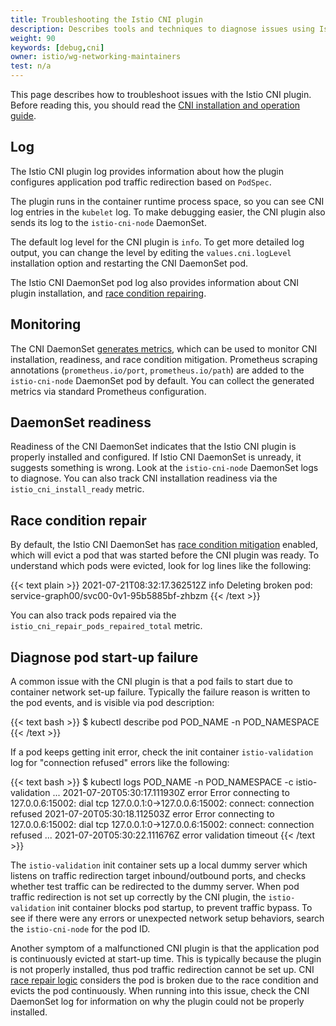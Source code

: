 ```yaml
---
title: Troubleshooting the Istio CNI plugin
description: Describes tools and techniques to diagnose issues using Istio with the CNI plugin.
weight: 90
keywords: [debug,cni]
owner: istio/wg-networking-maintainers
test: n/a
---
```


This page describes how to troubleshoot issues with the Istio CNI plugin.
Before reading this, you should read the [CNI installation and operation guide](/pt-br/docs/setup/additional-setup/cni/).

## Log

The Istio CNI plugin log provides information about how the plugin configures application pod traffic redirection
based on `PodSpec`.

The plugin runs in the container runtime process space, so you can see CNI log entries in the `kubelet` log.
To make debugging easier, the CNI plugin also sends its log to the `istio-cni-node` DaemonSet.

The default log level for the CNI plugin is `info`. To get more detailed log output, you can change the level by editing the `values.cni.logLevel` installation option and restarting the CNI DaemonSet pod.

The Istio CNI DaemonSet pod log also provides information about CNI plugin installation,
and [race condition repairing](/pt-br/docs/setup/additional-setup/cni/#race-condition--mitigation).

## Monitoring

The CNI DaemonSet [generates metrics](/pt-br/docs/reference/commands/install-cni/#metrics),
which can be used to monitor CNI installation, readiness, and race condition mitigation.
Prometheus scraping annotations (`prometheus.io/port`, `prometheus.io/path`) are added to the `istio-cni-node` DaemonSet pod by default.
You can collect the generated metrics via standard Prometheus configuration.

## DaemonSet readiness

Readiness of the CNI DaemonSet indicates that the Istio CNI plugin is properly installed and configured.
If Istio CNI DaemonSet is unready, it suggests something is wrong. Look at the  `istio-cni-node` DaemonSet logs to diagnose.
You can also track CNI installation readiness via the `istio_cni_install_ready` metric.

## Race condition repair

By default, the Istio CNI DaemonSet has [race condition mitigation](/pt-br/docs/setup/additional-setup/cni/#race-condition--mitigation) enabled,
which will evict a pod that was started before the CNI plugin was ready.
To understand which pods were evicted, look for log lines like the following:

{{< text plain >}}
2021-07-21T08:32:17.362512Z     info   Deleting broken pod: service-graph00/svc00-0v1-95b5885bf-zhbzm
{{< /text >}}

You can also track pods repaired via the `istio_cni_repair_pods_repaired_total` metric.

## Diagnose pod start-up failure

A common issue with the CNI plugin is that a pod fails to start due to container network set-up failure.
Typically the failure reason is written to the pod events, and is visible via pod description:

{{< text bash >}}
$ kubectl describe pod POD_NAME -n POD_NAMESPACE
{{< /text >}}

If a pod keeps getting init error, check the init container `istio-validation` log for
"connection refused" errors like the following:

{{< text bash >}}
$ kubectl logs POD_NAME -n POD_NAMESPACE -c istio-validation
...
2021-07-20T05:30:17.111930Z     error   Error connecting to 127.0.0.6:15002: dial tcp 127.0.0.1:0->127.0.0.6:15002: connect: connection refused
2021-07-20T05:30:18.112503Z     error   Error connecting to 127.0.0.6:15002: dial tcp 127.0.0.1:0->127.0.0.6:15002: connect: connection refused
...
2021-07-20T05:30:22.111676Z     error   validation timeout
{{< /text >}}

The  `istio-validation` init container sets up a local dummy server which
listens on traffic redirection target inbound/outbound ports,
and checks whether test traffic can be redirected to the dummy server.
When pod traffic redirection is not set up correctly by the CNI plugin,
the `istio-validation` init container blocks pod startup, to prevent traffic bypass.
To see if there were any errors or unexpected network setup behaviors,
search the `istio-cni-node` for the pod ID.

Another symptom of a malfunctioned CNI plugin is that the application pod is continuously evicted at start-up time.
This is typically because the plugin is not properly installed, thus pod traffic redirection cannot be set up.
CNI [race repair logic](/pt-br/docs/setup/additional-setup/cni/#race-condition--mitigation) considers the pod is broken due to the race condition and evicts the pod continuously.
When running into this issue,  check the CNI DaemonSet log for information on why the plugin could not be properly installed.
